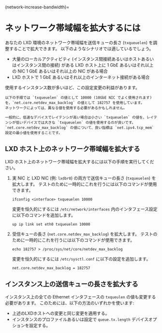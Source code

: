 (network-increase-bandwidth)=
# ネットワーク帯域幅を拡大するには

あなたの LXD 環境のネットワーク帯域幅を送信キューの長さ (`txqueuelen`) を調整することで拡大できます。
以下のようなシナリオでは適しているでしょう。

- 大量のローカルアクティビティ (インスタンス間接続あるいはホストあるいはインスタンス間の接続) がある LXD ホスト上に 1 GbE あるいはそれ以上の NIC 1 GbE あるいはそれ以上の NIC がある場合
- LXD ホストで 1 GbE あるいはそれ以上のインターネット接続がある場合

使用するインスタンス数が多いほど、この設定変更の利益があります。

```{note}
以下の手順では `txqueuelen` の値として 10000 (10GbE NIC でよく使用されます) を、`net.core.netdev_max_backlog` の値として 182757 を使用しています。
ネットワークによっては、異なる値を使用する必要があるかもしれません。

一般的に、低速なデバイスでレイテンシが高い場合は小さい `txqueuelen` の値を、レイテンシが低いデバイスでは大きな `txqueuelen` の値を使用するのが良いです。
`net.core.netdev_max_backlog` の値について、良い指標は `net.ipv4.tcp_mem` 設定の最小値を使用することです。
```

## LXD ホスト上のネットワーク帯域幅を拡大する

LXD ホスト上のネットワーク帯域幅を拡大するには以下の手順を実行してください。

1. 実 NIC と LXD NIC (例: `lxdbr0`) の両方で送信キューの長さ (`txqueuelen`) を拡大します。
   テストのために一時的にこれを行うには以下のコマンドが使用できます。

       ifconfig <interface> txqueuelen 10000

   変更を恒久的にするには `/etc/network/interfaces` 内のインタフェース設定に以下のコマンドを追加します。

       up ip link set eth0 txqueuelen 10000

1. 受信キューの長さ (`net.core.netdev_max_backlog`) を拡大します。
   テストのために一時的にこれを行うには以下のコマンドが使用できます。

       echo 182757 > /proc/sys/net/core/netdev_max_backlog

   変更を恒久的にするには `/etc/sysctl.conf` に以下の設定を追加します。

       net.core.netdev_max_backlog = 182757

## インスタンス上の送信キューの長さを拡大する

インスタンス上の全ての Ethernet インタフェースの `txqueulen` の値も変更する必要があります。
このためには、以下の方法のいずれかを使います:

- 上述のLXDホストへの変更と同じ変更を適用する。
- インスタンスのプロファイルあるいは設定で `queue.tx.length` デバイスオプションを設定する。
